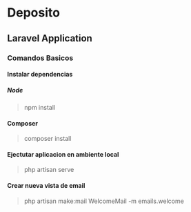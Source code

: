 # Deposito
## Laravel Application

### Comandos Basicos

#### Instalar dependencias
##### Node
> npm install
#### Composer
> composer install

#### Ejectutar aplicacion en ambiente local
> php artisan serve

#### Crear nueva vista de email
> php artisan make:mail WelcomeMail -m emails.welcome